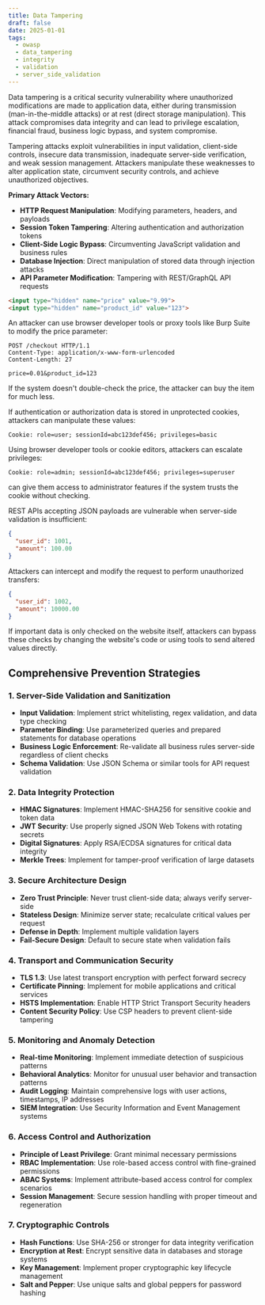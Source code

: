 ```yaml
---
title: Data Tampering
draft: false
date: 2025-01-01
tags:
  - owasp
  - data_tampering
  - integrity
  - validation
  - server_side_validation
---
```


Data tampering is a critical security vulnerability where unauthorized modifications are made to application data, either during transmission (man-in-the-middle attacks) or at rest (direct storage manipulation). This attack compromises data integrity and can lead to privilege escalation, financial fraud, business logic bypass, and system compromise.

Tampering attacks exploit vulnerabilities in input validation, client-side controls, insecure data transmission, inadequate server-side verification, and weak session management. Attackers manipulate these weaknesses to alter application state, circumvent security controls, and achieve unauthorized objectives.

**Primary Attack Vectors:**
- **HTTP Request Manipulation**: Modifying parameters, headers, and payloads
- **Session Token Tampering**: Altering authentication and authorization tokens
- **Client-Side Logic Bypass**: Circumventing JavaScript validation and business rules
- **Database Injection**: Direct manipulation of stored data through injection attacks
- **API Parameter Modification**: Tampering with REST/GraphQL API requests

```html
<input type="hidden" name="price" value="9.99">
<input type="hidden" name="product_id" value="123">
```

An attacker can use browser developer tools or proxy tools like Burp Suite to modify the price parameter:

```http
POST /checkout HTTP/1.1
Content-Type: application/x-www-form-urlencoded
Content-Length: 27

price=0.01&product_id=123
```

If the system doesn't double-check the price, the attacker can buy the item for much less.

If authentication or authorization data is stored in unprotected cookies, attackers can manipulate these values:

```http
Cookie: role=user; sessionId=abc123def456; privileges=basic
```

Using browser developer tools or cookie editors, attackers can escalate privileges:

```http
Cookie: role=admin; sessionId=abc123def456; privileges=superuser
```

can give them access to administrator features if the system trusts the cookie without checking.

REST APIs accepting JSON payloads are vulnerable when server-side validation is insufficient:

```json
{
  "user_id": 1001,
  "amount": 100.00
}
```

Attackers can intercept and modify the request to perform unauthorized transfers:

```json
{
  "user_id": 1002,
  "amount": 10000.00
}
```

If important data is only checked on the website itself, attackers can bypass these checks by changing the website's code or using tools to send altered values directly.

## Comprehensive Prevention Strategies

### 1. **Server-Side Validation and Sanitization**
- **Input Validation**: Implement strict whitelisting, regex validation, and data type checking
- **Parameter Binding**: Use parameterized queries and prepared statements for database operations
- **Business Logic Enforcement**: Re-validate all business rules server-side regardless of client checks
- **Schema Validation**: Use JSON Schema or similar tools for API request validation

### 2. **Data Integrity Protection**
- **HMAC Signatures**: Implement HMAC-SHA256 for sensitive cookie and token data
- **JWT Security**: Use properly signed JSON Web Tokens with rotating secrets
- **Digital Signatures**: Apply RSA/ECDSA signatures for critical data integrity
- **Merkle Trees**: Implement for tamper-proof verification of large datasets

### 3. **Secure Architecture Design**
- **Zero Trust Principle**: Never trust client-side data; always verify server-side
- **Stateless Design**: Minimize server state; recalculate critical values per request
- **Defense in Depth**: Implement multiple validation layers
- **Fail-Secure Design**: Default to secure state when validation fails

### 4. **Transport and Communication Security**
- **TLS 1.3**: Use latest transport encryption with perfect forward secrecy
- **Certificate Pinning**: Implement for mobile applications and critical services
- **HSTS Implementation**: Enable HTTP Strict Transport Security headers
- **Content Security Policy**: Use CSP headers to prevent client-side tampering

### 5. **Monitoring and Anomaly Detection**
- **Real-time Monitoring**: Implement immediate detection of suspicious patterns
- **Behavioral Analytics**: Monitor for unusual user behavior and transaction patterns
- **Audit Logging**: Maintain comprehensive logs with user actions, timestamps, IP addresses
- **SIEM Integration**: Use Security Information and Event Management systems

### 6. **Access Control and Authorization**
- **Principle of Least Privilege**: Grant minimal necessary permissions
- **RBAC Implementation**: Use role-based access control with fine-grained permissions
- **ABAC Systems**: Implement attribute-based access control for complex scenarios
- **Session Management**: Secure session handling with proper timeout and regeneration

### 7. **Cryptographic Controls**
- **Hash Functions**: Use SHA-256 or stronger for data integrity verification
- **Encryption at Rest**: Encrypt sensitive data in databases and storage systems
- **Key Management**: Implement proper cryptographic key lifecycle management
- **Salt and Pepper**: Use unique salts and global peppers for password hashing
